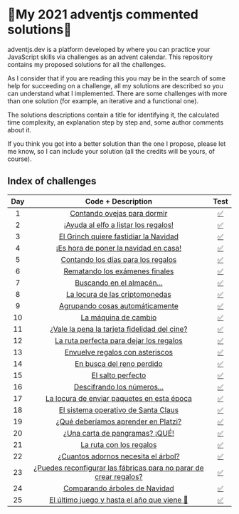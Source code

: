 # 🎄My 2021 adventjs commented solutions🎄

adventjs.dev is a platform developed by  where you can practice your JavaScript skills via challenges as an advent calendar. This repository contains my proposed solutions for all the challenges.

As I consider that if you are reading this you may be in the search of some help for succeeding on a challenge, all my solutions are described so you can understand what I implemented. There are some challenges with more than one solution (for example, an iterative and a functional one).

The solutions descriptions contain a title for identifying it, the calculated time complexity, an explanation step by step and, some author comments about it.

If you think you got into a better solution than the one I propose, please let me know, so I can include your solution (all the credits will be yours, of course).

## Index of challenges


|  Day  |                                                               Code + Description                                                                |                                       Test                                       |
| :---: | :---------------------------------------------------------------------------------------------------------------------------------------------: | :------------------------------------------------------------------------------: |
|   1   |                    [Contando ovejas para dormir](https://github.com/arialdev/adventjs/blob/main/src/2021/exercices/day01.js)                    | [✅](https://github.com/arialdev/adventjs/blob/main/src/2021/tests/day01.test.js) |
|   2   |               [¡Ayuda al elfo a listar los regalos!](https://github.com/arialdev/adventjs/blob/main/src/2021/exercices/day02.js)                | [✅](https://github.com/arialdev/adventjs/blob/main/src/2021/tests/day02.test.js) |
|   3   |               [El Grinch quiere fastidiar la Navidad](https://github.com/arialdev/adventjs/blob/main/src/2021/exercices/day03.js)               | [✅](https://github.com/arialdev/adventjs/blob/main/src/2021/tests/day03.test.js) |
|   4   |               [¡Es hora de poner la navidad en casa!](https://github.com/arialdev/adventjs/blob/main/src/2021/exercices/day04.js)               | [✅](https://github.com/arialdev/adventjs/blob/main/src/2021/tests/day04.test.js) |
|   5   |                [Contando los días para los regalos](https://github.com/arialdev/adventjs/blob/main/src/2021/exercices/day05.js)                 | [✅](https://github.com/arialdev/adventjs/blob/main/src/2021/tests/day05.test.js) |
|   6   |                  [Rematando los exámenes finales](https://github.com/arialdev/adventjs/blob/main/src/2021/exercices/day06.js)                   | [✅](https://github.com/arialdev/adventjs/blob/main/src/2021/tests/day06.test.js) |
|   7   |                     [Buscando en el almacén...](https://github.com/arialdev/adventjs/blob/main/src/2021/exercices/day07.js)                     | [✅](https://github.com/arialdev/adventjs/blob/main/src/2021/tests/day07.test.js) |
|   8   |                  [La locura de las criptomonedas](https://github.com/arialdev/adventjs/blob/main/src/2021/exercices/day08.js)                   | [✅](https://github.com/arialdev/adventjs/blob/main/src/2021/tests/day08.test.js) |
|   9   |                  [Agrupando cosas automáticamente](https://github.com/arialdev/adventjs/blob/main/src/2021/exercices/day09.js)                  | [✅](https://github.com/arialdev/adventjs/blob/main/src/2021/tests/day09.test.js) |
|  10   |                       [La máquina de cambio](https://github.com/arialdev/adventjs/blob/main/src/2021/exercices/day10.js)                        | [✅](https://github.com/arialdev/adventjs/blob/main/src/2021/tests/day10.test.js) |
|  11   |           [¿Vale la pena la tarjeta fidelidad del cine?](https://github.com/arialdev/adventjs/blob/main/src/2021/exercices/day11.js)            | [✅](https://github.com/arialdev/adventjs/blob/main/src/2021/tests/day11.test.js) |
|  12   |              [La ruta perfecta para dejar los regalos](https://github.com/arialdev/adventjs/blob/main/src/2021/exercices/day12.js)              | [✅](https://github.com/arialdev/adventjs/blob/main/src/2021/tests/day12.test.js) |
|  13   |                  [Envuelve regalos con asteriscos](https://github.com/arialdev/adventjs/blob/main/src/2021/exercices/day13.js)                  | [✅](https://github.com/arialdev/adventjs/blob/main/src/2021/tests/day13.test.js) |
|  14   |                     [En busca del reno perdido](https://github.com/arialdev/adventjs/blob/main/src/2021/exercices/day14.js)                     | [✅](https://github.com/arialdev/adventjs/blob/main/src/2021/tests/day14.test.js) |
|  15   |                         [El salto perfecto](https://github.com/arialdev/adventjs/blob/main/src/2021/exercices/day15.js)                         | [✅](https://github.com/arialdev/adventjs/blob/main/src/2021/tests/day15.test.js) |
|  16   |                    [Descifrando los números...](https://github.com/arialdev/adventjs/blob/main/src/2021/exercices/day16.js)                     | [✅](https://github.com/arialdev/adventjs/blob/main/src/2021/tests/day16.test.js) |
|  17   |            [La locura de enviar paquetes en esta época](https://github.com/arialdev/adventjs/blob/main/src/2021/exercices/day17.js)             | [✅](https://github.com/arialdev/adventjs/blob/main/src/2021/tests/day17.test.js) |
|  18   |                [El sistema operativo de Santa Claus](https://github.com/arialdev/adventjs/blob/main/src/2021/exercices/day18.js)                | [✅](https://github.com/arialdev/adventjs/blob/main/src/2021/tests/day18.test.js) |
|  19   |                [¿Qué deberíamos aprender en Platzi?](https://github.com/arialdev/adventjs/blob/main/src/2021/exercices/day19.js)                | [✅](https://github.com/arialdev/adventjs/blob/main/src/2021/tests/day19.test.js) |
|  20   |                  [¿Una carta de pangramas? ¡QUÉ!](https://github.com/arialdev/adventjs/blob/main/src/2021/exercices/day20.js)                   | [✅](https://github.com/arialdev/adventjs/blob/main/src/2021/tests/day20.test.js) |
|  21   |                      [La ruta con los regalos](https://github.com/arialdev/adventjs/blob/main/src/2021/exercices/day21.js)                      | [✅](https://github.com/arialdev/adventjs/blob/main/src/2021/tests/day21.test.js) |
|  22   |                [¿Cuantos adornos necesita el árbol?](https://github.com/arialdev/adventjs/blob/main/src/2021/exercices/day22.js)                | [✅](https://github.com/arialdev/adventjs/blob/main/src/2021/tests/day22.test.js) |
|  23   | [¿Puedes reconfigurar las fábricas para no parar de crear regalos?](https://github.com/arialdev/adventjs/blob/main/src/2021/exercices/day23.js) | [✅](https://github.com/arialdev/adventjs/blob/main/src/2021/tests/day23.test.js) |
|  24   |                   [Comparando árboles de Navidad](https://github.com/arialdev/adventjs/blob/main/src/2021/exercices/day24.js)                   | [✅](https://github.com/arialdev/adventjs/blob/main/src/2021/tests/day24.test.js) |
|  25   |            [El último juego y hasta el año que viene 👋](https://github.com/arialdev/adventjs/blob/main/src/2021/exercices/day24.js)             | [✅](https://github.com/arialdev/adventjs/blob/main/src/2021/tests/day25.test.js) |
